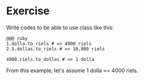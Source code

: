 # Exercise #
Write codes to be able to use class like this:

	@@@ ruby
	1.dolla.to_riels # => 4000 riels
	2.5.dollas.to_riels # => 10,000 riels
	
	4000.riels.to_dollas # => 1 dolla

From this example, let's assume 1 dolla == 4000 riels.